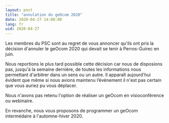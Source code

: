 ```yaml
---
layout: post
title: "annulation du geOcom 2020"
date: 2020-04-27 14:00:00
lang: fr
uid: 2020-04-27
---
```


Les membres du PSC sont au regret de vous annoncer qu'ils ont pris la décision d'annuler le geOcom 2020 qui devait se tenir à Perros-Guirec en juin.

Nous reportions le plus tard possible cette décision car nous de disposions pas, jusqu'à la semaine dernière, de toutes les informations nous permettant d'arbitrer dans un sens ou un autre.
Il apparaît aujourd'hui évident que même si nous avions maintenu l’événement il n'est pas certain  que vous auriez pu vous déplacer.

Nous n'avons pas retenu l'option de réaliser un geOcom en visioconférence ou webinaire.

En revanche, nous vous proposons de programmer un geOcom intermédaire à l'automne-hiver 2020.
